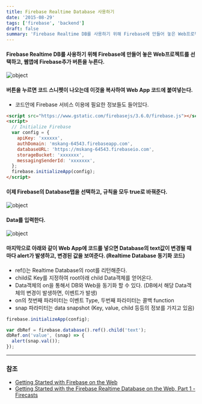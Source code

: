 ```yaml
---
title: Firebase Realtime Database 사용하기
date: '2015-08-29'
tags: ['firebase', 'backend']
draft: false
summary: 'Firebase Realtime DB를 사용하기 위해 Firebase에 만들어 놓은 Web프로젝트를 선택하고, 웹앱에 Firebase추가 버튼을 누른다.'
---
```


#### Firebase Realtime DB를 사용하기 위해 Firebase에 만들어 놓은 Web프로젝트를 선택하고, 웹앱에 Firebase추가 버튼을 누른다.

![object](/static/images/fb-base.png 'object')

#### 버튼을 누르면 코드 스니펫이 나오는데 이것을 복사하여 Web App 코드에 붙여넣는다.

- 코드안에 Firebase 서비스 이용에 필요한 정보들도 들어있다.

```html
<script src="https://www.gstatic.com/firebasejs/3.6.0/firebase.js"></script>
<script>
  // Initialize Firebase
  var config = {
    apiKey: 'xxxxxx',
    authDomain: 'mskang-64543.firebaseapp.com',
    databaseURL: 'https://mskang-64543.firebaseio.com',
    storageBucket: 'xxxxxxx',
    messagingSenderId: 'xxxxxxx',
  };
  firebase.initializeApp(config);
</script>
```

#### 이제 Firebase의 Database탭을 선택하고, 규칙을 모두 true로 바꿔준다.

![object](/static/images/fb-db-rule.png 'object')

#### Data를 입력한다.

![object](/static/images/fb-db-data.png 'object')

#### 마지막으로 아래와 같이 Web App에 코드를 넣으면 Database의 text값이 변경될 때마다 alert가 발생하고, 변경된 값을 보여준다. (Realtime Database 동기화 코드)

- ref()는 Realtime Database의 root를 리턴해준다.
- child로 Key를 지정하여 root아래 child Data객체를 얻어온다.
- Data객체의 on을 통해서 DB와 Web을 동기화 할 수 있다. (DB에서 해당 Data객체의 변경이 발생하면, 이벤트가 발생)
- on의 첫번째 파라미터는 이벤트 Type, 두번째 파라미터는 콜백 function
- snap 파라미터는 data snapshot (Key, value, child 등등의 정보를 가지고 있음)

```js
firebase.initializeApp(config);

var dbRef = firebase.database().ref().child('text');
dbRef.on('value', (snap) => {
  alert(snap.val());
});
```

---

### 참조

- [Getting Started with Firebase on the Web](https://www.youtube.com/watch?v=k1D0_wFlXgo&list=PLl-K7zZEsYLmnJ_FpMOZgyg6XcIGBu2OX)
- [Getting Started with the Firebase Realtime Database on the Web, Part 1 - Firecasts](https://www.youtube.com/watch?v=noB98K6A0TY&list=PLl-K7zZEsYLmnJ_FpMOZgyg6XcIGBu2OX&index=2)
